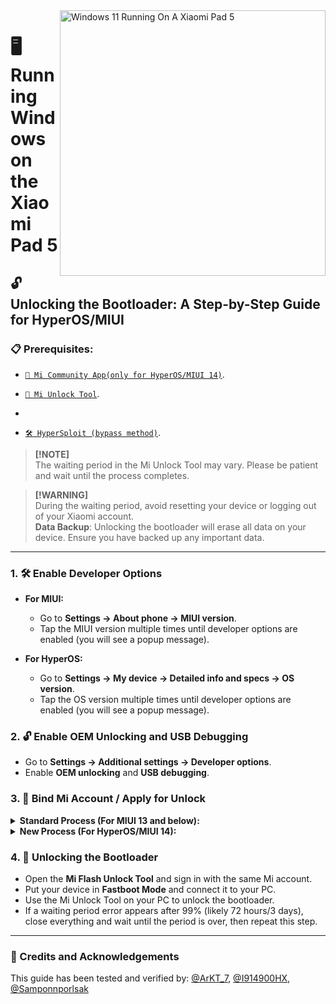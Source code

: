 <img align="right" src="https://raw.githubusercontent.com/erdilS/Port-Windows-11-Xiaomi-Pad-5/main/nabu.png" width="425" alt="Windows 11 Running On A Xiaomi Pad 5">

# 🖥️ Running Windows on the Xiaomi Pad 5

## 🔓 Unlocking the Bootloader: A Step-by-Step Guide for HyperOS/MIUI

### 📋 Prerequisites:

- [`📲 Mi Community App(only for HyperOS/MIUI 14)`](https://apkpure.net/xiaomi-community/com.mi.global.bbs/download).

- [`🔧 Mi Unlock Tool`](https://miuirom.xiaomi.com/rom/u1106245679/6.5.224.28/miflash_unlock-en-6.5.224.28.zip).
- 
- [`🛠️ HyperSploit (bypass method)`](https://github.com/TheAirBlow/HyperSploit/releases/download/1.0.0/HyperSploit-Windows.exe).


> **[!NOTE]**  
> The waiting period in the Mi Unlock Tool may vary. Please be patient and wait until the process completes.

> **[!WARNING]**  
> During the waiting period, avoid resetting your device or logging out of your Xiaomi account.  
> **Data Backup**: Unlocking the bootloader will erase all data on your device. Ensure you have backed up any important data.

---

### 1. 🛠️ Enable Developer Options

- **For MIUI:**
  - Go to **Settings → About phone → MIUI version**.
  - Tap the MIUI version multiple times until developer options are enabled (you will see a popup message).

- **For HyperOS:**
  - Go to **Settings → My device → Detailed info and specs → OS version**.
  - Tap the OS version multiple times until developer options are enabled (you will see a popup message).

### 2. 🔓 Enable OEM Unlocking and USB Debugging
   - Go to **Settings → Additional settings → Developer options**.
   - Enable **OEM unlocking** and **USB debugging**.

### 3. 🔗 Bind Mi Account / Apply for Unlock

<details>
  <summary><strong>Standard Process (For MIUI 13 and below):</strong></summary>

  **3. Bind Mi Account:**
   - Go to **Settings > Additional settings > Developer options > Mi Unlock status**.
   - Click on **Add your Mi Account**. Once successfully added, a confirmation message "Added Successfully" will appear.

</details>

<details>
  <summary><strong>New Process (For HyperOS/MIUI 14):</strong></summary>
  
  <p>Select one of the following methods to proceed:</p>

  <!-- Time Trick Submenu -->
  <details>
    <summary><strong>Method 1: Using the Time Trick</strong></summary>
    
  > **If your device is the global version, you can apply for the bootloader unlock at a specific time.**

  - Xiaomi allows **2,000 devices to unlock daily**.
  - The reset time for this daily limit is **7 PM Moscow time**.

  **3. Apply to Unlock:**
   - Align your local time with **7 PM Moscow time** and be ready—timing is crucial.
   - Open the **Xiaomi Community app**, set it to Global, and sign in with the same account as on your device.
   - Go to the **"Me"** tab, click on **"Unlock bootloader,"** then click on **"Apply"**.
   - Once granted access, go to **Settings > Additional settings > Developer options > Mi Unlock status**.
   - Click on **Add your Mi Account**. After successful addition, you will see "Added Successfully."

  </details>

  <!-- HyperSploit Bypass Submenu -->
  <details>
    <summary><strong>Method 2: Using HyperSploit Bypass</strong></summary>
  
  **3. Apply to Unlock (HyperSploit):**
  - Run **HyperSploit-Windows.exe** as Administrator.
  - When prompted on your device, tap **OK** to allow USB debugging.
  - Follow the on-screen instructions in the HyperSploit window. When asked to bind your account:
    - Go to **Settings > Additional settings > Developer options > Mi Unlock status**.
    - Click on **Add your Mi Account**. Once added, HyperSploit will confirm with "Successfully binded."

  </details>

</details>

### 4. 🚀 Unlocking the Bootloader
   - Open the **Mi Flash Unlock Tool** and sign in with the same Mi account.
   - Put your device in **Fastboot Mode** and connect it to your PC.
   - Use the Mi Unlock Tool on your PC to unlock the bootloader.
   - If a waiting period error appears after 99% (likely 72 hours/3 days), close everything and wait until the period is over, then repeat this step.

---

### 🙏 Credits and Acknowledgements
This guide has been tested and verified by: [@ArKT_7](https://t.me/ArKT_7), [@I914900HX](https://t.me/I914900HX), [@Samponnporlsak](https://t.me/Samponnporlsak)
